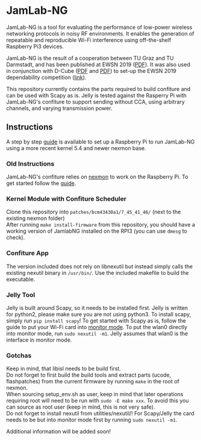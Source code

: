 # JamLab-NG

JamLab-NG is a tool for evaluating the performance of low-power wireless networking protocols in noisy RF environments. It enables the generation of repeatable and reproducible Wi-Fi interference using off-the-shelf Raspberry Pi3 devices.

JamLab-NG is the result of a cooperation between TU Graz and TU Darmstadt, and has been published at EWSN 2019 ([PDF](http://www.carloalbertoboano.com/documents/schuss19jamlabng.pdf)). It was also used in conjunction with D-Cube ([PDF](http://www.carloalbertoboano.com/documents/boano17competition.pdf) and [PDF](http://www.carloalbertoboano.com/documents/schuss18benchmark.pdf)) to set-up the EWSN 2019 dependability competition ([link](https://iti-testbed.tugraz.at/blog/tag/ewsn2019])).

This repository currently contains the parts required to build confiture and can be used with Scapy as is. Jelly is tested against the Rasperry Pi with JamLab-NG's confiture to support sending without CCA, using arbitrary channels, and varying transmission power.

## Instructions

A step by step [guide](https://github.com/CloudyPadmal/nexmon/wiki/Installation-Guide---JamLab-ng) is available to set up a Raspberry Pi to run JamLab-NG using a more recent kernel 5.4 and newer nexmon base. 

### Old Instructions

JamLab-NG's confiture relies on [nexmon](https://github.com/seemoo-lab/nexmon) to work on the Raspberry Pi. To get started follow the [guide](https://github.com/seemoo-lab/nexmon#build-patches-for-bcm43430a1-on-the-rpi3zero-w-or-bcm434355c0-on-the-rpi3-using-raspbian-recommended).

### Kernel Module with Confiture Scheduler

Clone this repository into ```patches/bcm43430a1/7_45_41_46/``` (next to the existing nexmon folder)  
After running ```make install-firmware``` from this repository, you should have a working version of JamlabNG installed on the RPI3 (you can use ```dmesg``` to check).

### Confiture App

The version included does not rely on libnexutil but instead simply calls the existing nexutil binary in ```/usr/bin/```. Use the included makefile to build the executable.

### Jelly Tool

Jelly is built around Scapy, so it needs to be installed first. Jelly is written for python2, please make sure you are not using python3. To install scapy, simply run ```pip install scapy```! To get started with Scapy as is, follow the guide to put your Wi-Fi card into [monitor mode](https://github.com/seemoo-lab/nexmon/tree/master/#using-the-monitor-mode-patch-1).
To put the wlan0 directly into monitor mode, run ```sudo nexutil -m1```. Jelly assumes that wlan0 is the interface in monitor mode.


### Gotchas
Keep in mind, that libisl needs to be build first.  
Do not forget to first build the build tools and extract parts (ucode, flashpatches) from the current firmware by running ```make``` in the root of nexmon.  
When sourcing setup_env.sh as user, keep in mind that later operations requiring root will need to be run with ```sudo -E make xxx```. To avoid this you can source as root user (keep in mind, this is not very safe).  
Do not forget to install nexutil from utilities/nexutil/!
For Scapy/Jelly the card needs to be but into monitor mode first by running ```sudo nexutil -m1```.  


Additional information will be added soon!
